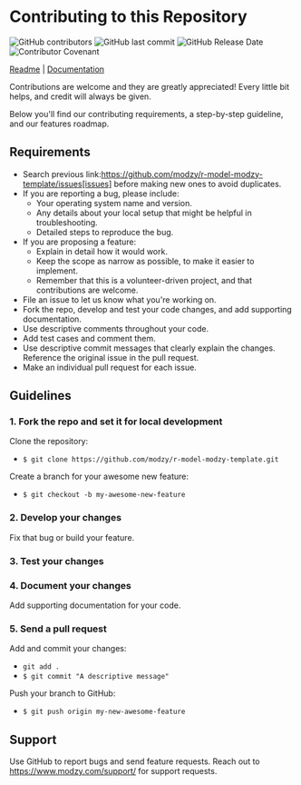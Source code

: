 # Contributing to this Repository

<img alt="GitHub contributors" src="https://github.com/modzy/r-model-modzy-template">
<img alt="GitHub last commit" src="https://github.com/modzy/r-model-modzy-template">
<img alt="GitHub Release Date" src="https://github.com/modzy/r-model-modzy-template">

<a href="https://github.com/modzy/r-model-modzy-template/tree/main/CODE_OF_CONDUCT.md" style="text-decoration:none">
    <img src="https://img.shields.io/badge/Contributor%20Covenant-v2.0%20adopted-ff69b4.svg" alt="Contributor Covenant" style="max-width:100%;">
</a>


[Readme](https://github.com/modzy/r-model-modzy-template/tree/main/README.md) | [Documentation](https://docs.modzy.com)

Contributions are welcome and they are greatly appreciated! Every little bit helps, and credit will always be given.

Below you'll find our contributing requirements, a step-by-step guideline, and our features roadmap.


## Requirements

- Search previous link:https://github.com/modzy/r-model-modzy-template/issues[issues] before making new ones to avoid duplicates.
- If you are reporting a bug, please include:
  - Your operating system name and version.
  - Any details about your local setup that might be helpful in troubleshooting.
  - Detailed steps to reproduce the bug.
- If you are proposing a feature:
  - Explain in detail how it would work.
  - Keep the scope as narrow as possible, to make it easier to implement.
  - Remember that this is a volunteer-driven project, and that contributions are welcome.
- File an issue to let us know what you're working on.
- Fork the repo, develop and test your code changes, and add supporting documentation.
- Use descriptive comments throughout your code.
- Add test cases and comment them.
- Use descriptive commit messages that clearly explain the changes. Reference the original issue in the pull request.
- Make an individual pull request for each issue.


## Guidelines

### 1. Fork the repo and set it for local development

Clone the repository:

- `$ git clone https://github.com/modzy/r-model-modzy-template.git`

Create a branch for your awesome new feature:

- `$ git checkout -b my-awesome-new-feature`


### 2. Develop your changes

Fix that bug or build your feature.

### 3. Test your changes

### 4. Document your changes

Add supporting documentation for your code.


### 5. Send a pull request

Add and commit your changes:

- `git add .`
- `$ git commit "A descriptive message"`

Push your branch to GitHub:

- `$ git push origin my-new-awesome-feature`



## Support

Use GitHub to report bugs and send feature requests. 
Reach out to https://www.modzy.com/support/ for support requests.
